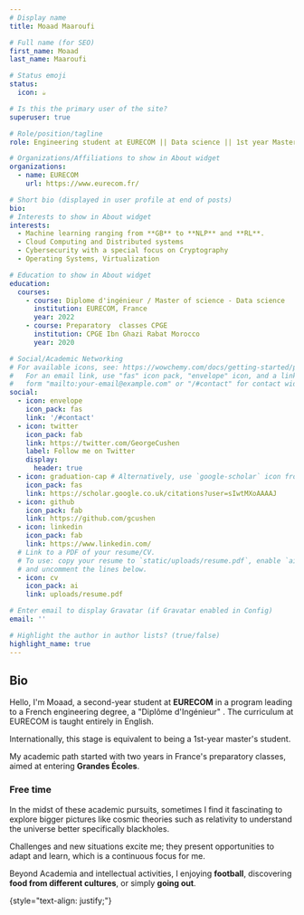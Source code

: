 ```yaml
---
# Display name
title: Moaad Maaroufi

# Full name (for SEO)
first_name: Moaad
last_name: Maaroufi

# Status emoji
status:
  icon: ☕️

# Is this the primary user of the site?
superuser: true

# Role/position/tagline
role: Engineering student at EURECOM || Data science || 1st year Masters

# Organizations/Affiliations to show in About widget
organizations:
  - name: EURECOM
    url: https://www.eurecom.fr/

# Short bio (displayed in user profile at end of posts)
bio: 
# Interests to show in About widget
interests:
  - Machine learning ranging from **GB** to **NLP** and **RL**.
  - Cloud Computing and Distributed systems
  - Cybersecurity with a special focus on Cryptography
  - Operating Systems, Virtualization

# Education to show in About widget
education:
  courses:
    - course: Diplome d'ingénieur / Master of science - Data science
      institution: EURECOM, France
      year: 2022
    - course: Preparatory  classes CPGE
      institution: CPGE Ibn Ghazi Rabat Morocco
      year: 2020

# Social/Academic Networking
# For available icons, see: https://wowchemy.com/docs/getting-started/page-builder/#icons
#   For an email link, use "fas" icon pack, "envelope" icon, and a link in the
#   form "mailto:your-email@example.com" or "/#contact" for contact widget.
social:
  - icon: envelope
    icon_pack: fas
    link: '/#contact'
  - icon: twitter
    icon_pack: fab
    link: https://twitter.com/GeorgeCushen
    label: Follow me on Twitter
    display:
      header: true
  - icon: graduation-cap # Alternatively, use `google-scholar` icon from `ai` icon pack
    icon_pack: fas
    link: https://scholar.google.co.uk/citations?user=sIwtMXoAAAAJ
  - icon: github
    icon_pack: fab
    link: https://github.com/gcushen
  - icon: linkedin
    icon_pack: fab
    link: https://www.linkedin.com/
  # Link to a PDF of your resume/CV.
  # To use: copy your resume to `static/uploads/resume.pdf`, enable `ai` icons in `params.yaml`,
  # and uncomment the lines below.
  - icon: cv
    icon_pack: ai
    link: uploads/resume.pdf

# Enter email to display Gravatar (if Gravatar enabled in Config)
email: ''

# Highlight the author in author lists? (true/false)
highlight_name: true
---
```


## Bio

Hello, I'm Moaad, a second-year student at **EURECOM** in a program leading to a French engineering degree, a "Diplôme d'Ingénieur" . The curriculum at EURECOM is taught entirely in English.

Internationally, this stage is equivalent to being a 1st-year master's student. 

My academic path started with two years in France's preparatory classes, aimed at entering **Grandes Écoles**. 


### Free time
In the midst of these academic pursuits, sometimes I find it fascinating to explore bigger pictures like cosmic theories such as relativity to understand the universe better specifically blackholes. 

Challenges and new situations excite me; they present opportunities to adapt and learn, which is a continuous focus for me. 

Beyond Academia and intellectual activities, I enjoying **football**, discovering **food from different cultures**, or simply **going out**.

{style="text-align: justify;"}
